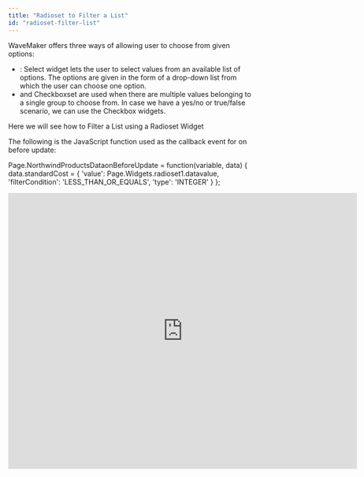 ```yaml
---
title: "Radioset to Filter a List"
id: "radioset-filter-list"
---
```


WaveMaker offers three ways of allowing user to choose from given options:

- : Select widget lets the user to select values from an available list of options. The options are given in the form of a drop-down list from which the user can choose one option.
- and Checkboxset are used when there are multiple values belonging to a single group to choose from. In case we have a yes/no or true/false scenario, we can use the Checkbox widgets.

Here we will see how to Filter a List using a Radioset Widget

The following is the JavaScript function used as the callback event for on before update:

 Page.NorthwindProductsDataonBeforeUpdate = function(variable, data) {
        data.standardCost = {
            'value': Page.Widgets.radioset1.datavalue,
            'filterCondition': 'LESS\_THAN\_OR\_EQUALS',
            'type': 'INTEGER'
        }
    };

<iframe width="708" height="560" src="https://docs.google.com/presentation/d/e/2PACX-1vT1qf-jqh1-M6cdn4hWduOxlMKpvoRwzLTz5luQf6LG-vktjB4vcL7II09YOuSIDH32p7V9F-VlvHnc/embed?start=false&amp;loop=false&amp;delayms=3000" frameborder="0" allowfullscreen="allowfullscreen" mozallowfullscreen="mozallowfullscreen" webkitallowfullscreen="webkitallowfullscreen"></iframe>
